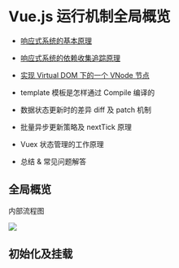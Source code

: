 # Vue.js 运行机制全局概览

* [响应式系统的基本原理](https://github.com/liyayun713/Interview/blob/master/vue/response-system.md)

* [响应式系统的依赖收集追踪原理](https://github.com/liyayun713/Interview/blob/master/vue/dependence-collect.md)

* [实现 Virtual DOM 下的一个 VNode 节点](https://github.com/liyayun713/Interview/blob/master/vue/virtual-dom.md)

* template 模板是怎样通过 Compile 编译的

* 数据状态更新时的差异 diff 及 patch 机制

* 批量异步更新策略及 nextTick 原理

* Vuex 状态管理的工作原理

* 总结 & 常见问题解答

## 全局概览

内部流程图

![](https://user-gold-cdn.xitu.io/2017/12/19/1606e7eaa2a664e8?imageView2/0/w/1280/h/960/format/webp/ignore-error/1)

## 初始化及挂载


